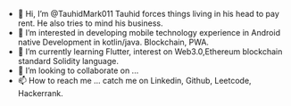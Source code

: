 - 👋 Hi, I’m @TauhidMark011 Tauhid forces things living in his head to pay rent. He also tries to mind his business.
- 👀 I’m interested in developing mobile technology experience in Android native Development in kotlin/java. Blockchain, PWA.  
- 🌱 I’m currently learning Flutter, interest on Web3.0,Ethereum blockchain standard Solidity language.
- 💞️ I’m looking to collaborate on ...
- 📫 How to reach me ... catch me on Linkedin, Github, Leetcode, Hackerrank.

<!---
TauhidMark011/TauhidMark011 is a ✨ special ✨ repository because its `README.md` (this file) appears on your GitHub profile.
You can click the Preview link to take a look at your changes.
--->
